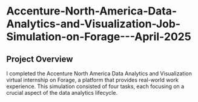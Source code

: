 # Accenture-North-America-Data-Analytics-and-Visualization-Job-Simulation-on-Forage---April-2025
## Project Overview
I completed the Accenture North America Data Analytics and Visualization virtual internship on Forage, a platform that provides real-world work experience. This simulation consisted of four tasks, each focusing on a crucial aspect of the data analytics lifecycle.
